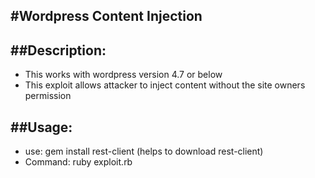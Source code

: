 #Wordpress Content Injection
---
##Description:
---
- This works with wordpress version 4.7 or below
- This exploit allows attacker to inject content without the site owners permission

##Usage:
---
- use: gem install rest-client (helps to download rest-client)
- Command: ruby exploit.rb